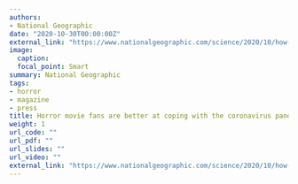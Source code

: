 ```yaml
---
authors:
- National Geographic
date: "2020-10-30T00:00:00Z"
external_link: "https://www.nationalgeographic.com/science/2020/10/how-horror-movies-can-help-overcome-trauma-and-relieve-stress/"
image:
  caption:
  focal_point: Smart
summary: National Geographic
tags:
- horror
- magazine
- press
title: Horror movie fans are better at coping with the coronavirus pandemic
weight: 1
url_code: ""
url_pdf: ""
url_slides: ""
url_video: ""
external_link: "https://www.nationalgeographic.com/science/2020/10/how-horror-movies-can-help-overcome-trauma-and-relieve-stress/"
---
```

